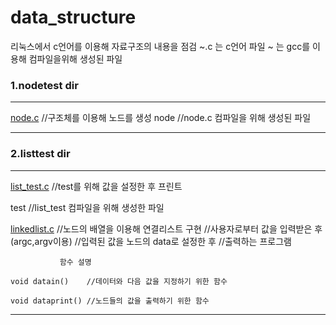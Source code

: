 # data_structure
리눅스에서 c언어를 이용해 자료구조의 내용을 점검
~.c 는 c언어 파일
~ 는 gcc를 이용해 컴파일을위해 생성된 파일

### 1.nodetest dir
----------------------------
[node.c](https://github.com/yeom-heesu/data_structure/blob/master/nodetest/node.c)           //구조체를 이용해 노드를 생성
node             //node.c 컴파일을 위해 생성된 파일

----------------------------
### 2.listtest dir
----------------------------
[list_test.c](https://github.com/yeom-heesu/data_structure/blob/master/listtest/list_test.c)      //test를 위해 값을 설정한 후 프린트

test             //list_test 컴파일을 위해 생성한 파일

[linkedlist.c](https://github.com/yeom-heesu/data_structure/blob/master/listtest/linkedlist.c)      //노드의 배열을 이용해 연결리스트 구현
                  //사용자로부터 값을 입력받은 후(argc,argv이용)
                  //입력된 값을 노드의 data로 설정한 후 
                  //출력하는 프로그램
                  
`````
           함수 설명

void datain()    //데이터와 다음 값을 지정하기 위한 함수

void dataprint() //노드들의 값을 출력하기 위한 함수 

`````

----------------------------
